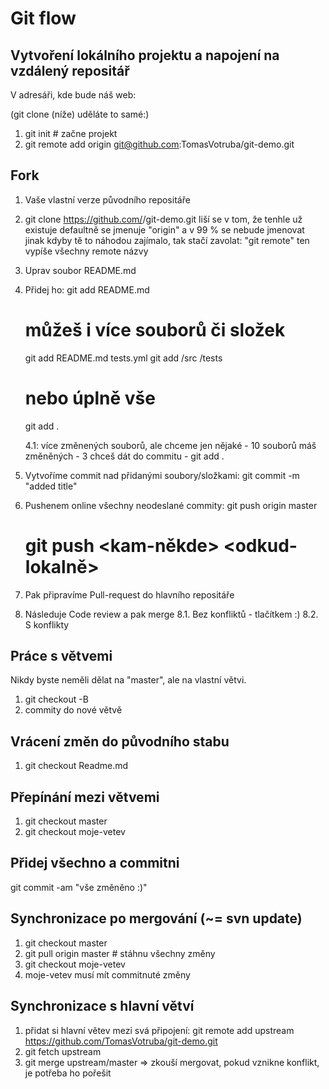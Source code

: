# Git flow

## Vytvoření lokálního projektu a napojení na vzdálený repositář 

V adresáři, kde bude náš web:

(git clone (níže) uděláte to samé:)
1. git init # začne projekt
2. git remote add origin git@github.com:TomasVotruba/git-demo.git


## Fork
 
1. Vaše vlastní verze původního repositáře
2. git clone https://github.com/<vase-jmeno>/git-demo.git
    liší se v tom, že tenhle už existuje
    defaultně se jmenuje "origin" a v 99 % se nebude jmenovat jinak
    kdyby tě to náhodou zajímalo, tak stačí zavolat: "git remote"
    ten vypíše všechny remote názvy
    
3. Uprav soubor README.md
4. Přidej ho:
    git add README.md

    # můžeš i více souborů či složek
    git add README.md tests.yml
    git add /src /tests
    
    # nebo úplně vše
    git add .
    
    4.1: více změnených souborů, ale chceme jen nějaké
        - 10 souborů máš změněných
        - 3 chceš dát do commitu
        - git add .
    
5. Vytvoříme commit nad přidanými soubory/složkami:
    git commit -m "added title"
    
6. Pushenem online všechny neodeslané commity:
    git push origin master
    # git push <kam-někde> <odkud-lokalně>

7. Pak připravíme Pull-request do hlavního repositáře
8. Následuje Code review a pak merge
    8.1. Bez konfliktů - tlačítkem :)
    8.2. S konflikty
    
    
 ## Práce s větvemi
  
 Nikdy byste neměli dělat na "master", ale na vlastní větvi.
 
 1. git checkout -B <nazev-vetve>
 2. commity do nové větvě


## Vrácení změn do původního stabu

1. git checkout Readme.md

## Přepínání mezi větvemi

1. git checkout master
2. git checkout moje-vetev


## Přidej všechno a commitni

git commit -am "vše změněno :)"


## Synchronizace po mergování (~= svn update)

1. git checkout master
2. git pull origin master # stáhnu všechny změny
3. git checkout moje-vetev
4. moje-vetev musí mít commitnuté změny

## Synchronizace s hlavní větví

1. přidat si hlavní větev mezi svá připojení: git remote add upstream https://github.com/TomasVotruba/git-demo.git
2. git fetch upstream
3. git merge upstream/master => zkouší mergovat, pokud vznikne konflikt, je potřeba ho pořešit
